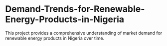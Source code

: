 # Demand-Trends-for-Renewable-Energy-Products-in-Nigeria
This project provides a comprehensive understanding of market demand for renewable energy products in Nigeria over time.
